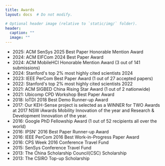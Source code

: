 ```yaml
---
title: Awards
layout: docs  # Do not modify.

# Optional header image (relative to `static/img/` folder).
header:
  caption: ""
  image: ""
---
```

<ul>
<li>2025: ACM SenSys 2025 Best Paper Honorable Mention Award</li>
<li>2024: ACM EIFCom 2024 Best Paper Award </li>
<li>2024: ACM MobileHCI Honorable Mention Award (3 out of 141 submissions)</li>
<li>2024: Stanford's top 2% most highly cited scientists 2024</li>
<li>2023: IEEE PerCom Best Paper Award (1 out of 27 accepted papers)</li>
<li>2022: Stanford's top 2% most highly cited scientists 2022</li>
<li>2021: ACM SIGBED China Rising Star Award (1 out of 2 nationwide)</li>
<li>2021: Ubicomp CPD Workshop Best Paper Award</li>
<li>2018: IoTDI 2018 Best Demo Runner-up Award</li>
<li>2017: Our KEH-Sense project is selected as a WINNER for TWO Awards at 2017 NSW iAwards Mobility Innovation of the year and  Research & Development Innovation  of the year.</li>
<li>2016: Google PhD Fellowship Award (1 out of 52 recipients all over the world)</li>
<li>2016: IPSN' 2016 Best Paper Runner-up Award</li>
<li>2016: IEEE PerCom 2016 Best Work-in-Progress Paper Award</li>
<li>2016: CPS Week 2016 Conference Travel Fund</li>
<li>2015: SenSys Conference Travel Fund </li>
<li>2013: The China Scholarship Council(CSC) Scholarship</li>
<li>2013: The CSIRO Top-up Scholarship</li>
</ul>


             

             

              

              